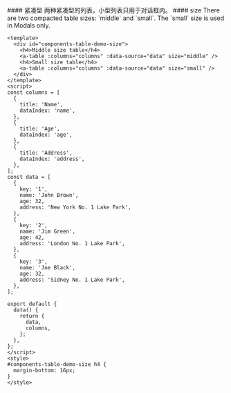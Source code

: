 <cn>
#### 紧凑型
两种紧凑型的列表，小型列表只用于对话框内。
</cn>

<us>
#### size
There are two compacted table sizes: `middle` and `small`. The `small` size is used in Modals only.
</us>

```vue
<template>
  <div id="components-table-demo-size">
    <h4>Middle size table</h4>
    <a-table :columns="columns" :data-source="data" size="middle" />
    <h4>Small size table</h4>
    <a-table :columns="columns" :data-source="data" size="small" />
  </div>
</template>
<script>
const columns = [
  {
    title: 'Name',
    dataIndex: 'name',
  },
  {
    title: 'Age',
    dataIndex: 'age',
  },
  {
    title: 'Address',
    dataIndex: 'address',
  },
];
const data = [
  {
    key: '1',
    name: 'John Brown',
    age: 32,
    address: 'New York No. 1 Lake Park',
  },
  {
    key: '2',
    name: 'Jim Green',
    age: 42,
    address: 'London No. 1 Lake Park',
  },
  {
    key: '3',
    name: 'Joe Black',
    age: 32,
    address: 'Sidney No. 1 Lake Park',
  },
];

export default {
  data() {
    return {
      data,
      columns,
    };
  },
};
</script>
<style>
#components-table-demo-size h4 {
  margin-bottom: 16px;
}
</style>
```
